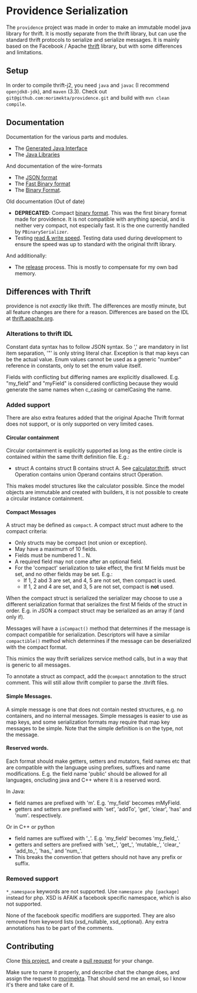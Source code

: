 Providence Serialization 
========================

The `providence` project was made in order to make an immutable model java
library for thrift. It is mostly separate from the thrift library, but can use
the standard thrift protocols to serialize and serialize messages. It is mainly
based on the Facebook / Apache [thrift](https://thrift.apache.org/) library,
but with some differences and limitations.

## Setup

In order to compile thrift-j2, you need `java` and `javac` (I recommend
`openjdk8-jdk`), and `maven` (3.3). Check out
`git@github.com:morimekta/providence.git` and build with
`mvn clean compile`.

## Documentation

Documentation for the various parts and modules.

* The [Generated Java Interface](docs/java-generated.md)
* The [Java Libraries](docs/java-libraries.md)

And documentation of the wire-formats

* The [JSON format](docs/serializer-json.md)
* The [Fast Binary format](docs/serializer-fast-binary.md)
* The [Binary Format](docs/serialzer-binary.md).

Old documentation (Out of date)

* **DEPRECATED**: Compact [binary format](docs/backup/compact-binary.md). This
  was the first binary format made for providence. It is not compatible with
  anything special, and is neither very compact, not especially fast. It is
  the one currently handled by `PBinarySerializer`.
* Testing [read & write speed](docs/backup/speedtest.md). Testing data used
  during development to ensure the speed was up to standard with the original
  thrift library.
  
And additionally:

* The [release](docs/release.md) process. This is mostly to compensate for my
  own bad memory.

## Differences with Thrift

providence is not *exactly* like thrift. The differences are mostly minute, but
all feature changes are there for a reason. Differences are based on the IDL at
[thrift.apache.org](https://thrift.apache.org/docs/idl).

### Alterations to thrift IDL

Constant data syntax has to follow JSON syntax. So ',' are mandatory in list
item separation, '"' is only string literal char. Exception is that map keys
can be the actual value. Enum values cannot be used as a generic "number"
reference in constants, only to set the enum value itself.

Fields with conflicting but differing names are explicitly disallowed. E.g. 
"my_field" and "myField" is considered conflicting because they would generate
the same names when c_casing or camelCasing the name.

### Added support

There are also extra features added that the original Apache Thrift format does
not support, or is only supported on very limited cases.

#### Circular containment

Circular containment is explicitly supported as long as the entire circle is
contained within the same thrift definition file. E.g.:

- struct A contains struct B contains struct A. See
  [calculator.thrift](core/res/definitions/calculator.thrift).
  struct Operation contains union Operand contains struct Operation.

This makes model structures like the calculator possible. Since the model
objects are immutable and created with builders, it is not possible to create
a circular instance containment.

#### Compact Messages

A struct may be defined as `compact`. A compact struct must adhere to the
compact criteria:

- Only structs may be compact (not union or exception).
- May have a maximum of 10 fields.
- Fields must be numbered 1 .. N.
- A required field may not come after an optional field.
- For the 'compact' serialization to take effect, the first M fields must be set,
  and no other fields may be set. E.g.:
  * If 1, 2 abd 3 are set, and 4, 5 are not set, then compact is used.
  * If 1, 2 and 4 are set, and 3, 5 are not set, compact is **not** used.

When the compact struct is serialized the serializer may choose to use a
different serialization format that serializes the first M fields of the struct
in order. E.g. in JSON a compact struct may be serialized as an array if (and
only if).

Messages will have a `isCompact()` method that determines if the message is
compact compatible for serialization. Descriptors will have a similar
`compactible()` method which determines if the message can be deserialized with
the compact format.

This mimics the way thrift serializes service method calls, but in a way that
is generic to all messages.

To annotate a struct as compact, add the `@compact` annotation to the struct
comment. This will still allow thrift compiler to parse the .thrift files.

#### Simple Messages.

A simple message is one that does not contain nested structures, e.g. no containers,
and no internal messages. Simple messages is easier to use as map keys, and some
serialization formats may require that map key messages to be simple. Note that
the simple definition is on the type, not the message.

#### Reserved words.

Each format should make getters, setters and mutators, field names etc that are
compatible with the language using prefixes, suffixes and name modifications.
E.g. the field name 'public' should be allowed for all languages, oncluding
java and C++ where it is a reserved word.

In Java:
- field names are prefixed with 'm'. E.g. 'my_field' becomes mMyField.
- getters and setters are prefixed with 'set', 'addTo', 'get', 'clear', 'has' and 'num'.
  respectively.
  
Or in C++ or python
- field names are suffixed with '\_'. E.g. 'my_field' becomes 'my\_field\_'.
- getters and setters are prefixed with 'set\_', 'get\_', 'mutable\_', 'clear\_' 'add\_to\_', 'has\_' and 'num\_'.
- This breaks the convention that getters should not have any prefix or suffix.

### Removed support

`*_namespace` keywords are not supported. Use `namespace php [package]` instead
for php. XSD is AFAIK a facebook specific namespace, which is also not
supported.
 
None of the facebook specific modifiers are supported. They are also removed
from keyword lists (xsd_nullable, xsd_optional). Any extra annotations has to
be part of the comments.

## Contributing

Clone [this project](https://github.com/morimekta/thrift-j2), and create a
[pull request](https://github.com/morimekta/thrift-j2/pulls) for your change.

Make sure to name it properly, and describe chat the change does, and assign
the request to [morimekta](https://github.com/morimekta). That should send me
an email, so I know it's there and take care of it.
